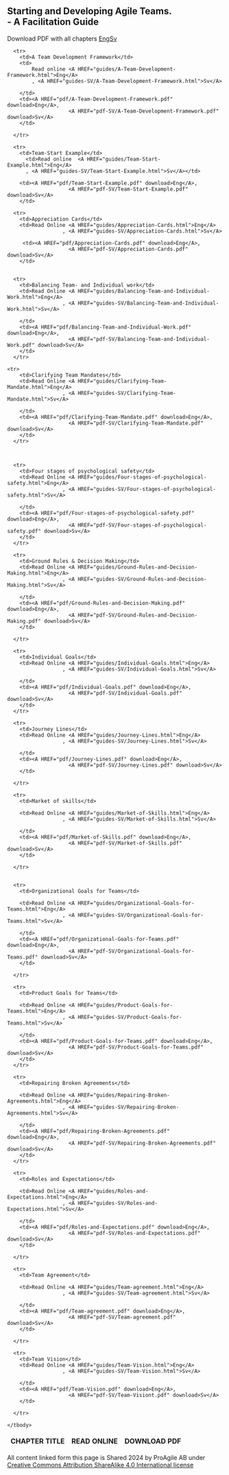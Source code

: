 <link rel="stylesheet" type="text/css" href="style.css">



<div class="aa_htmlTable">
	<h2 class="aa_h2">Starting and Developing Agile Teams. <br>- A Facilitation Guide</h2>
  <table>
    <thead>
      <tr>
        Download PDF with all chapters
        <A HREF="pdf/Starting-and-Developing-Agile-Teams.pdf">Eng</A>	 
        <A HREF="pdf-Sv/Starting-and-Developing-Agile-Teams.pdf">Sv</A>	
      </tr>
      <tr>
        <th>CHAPTER TITLE</th>
        <th>READ ONLINE</th>
        <th>DOWNLOAD PDF</th>
      </tr>
    </thead>
    <tbody>
	
      <tr>	  
        <td>A Team Development Framework</td>
        <td>
            Read online <A HREF="guides/A-Team-Development-Framework.html">Eng</A>
            , <A HREF="guides-SV/A-Team-Development-Framework.html">Sv</A>

        </td>
        <td><A HREF="pdf/A-Team-Development-Framework.pdf" download>Eng</A>,
                        <A HREF="pdf-SV/A-Team-Development-Framework.pdf" download>Sv</A>
        </td>

      </tr>

      <tr>
        <td>Team-Start Example</td>
    	  <td>Read online  <A HREF="guides/Team-Start-Example.html">Eng</A>
	      , <A HREF="guides-SV/Team-Start-Example.html">Sv</A></td>
      
        <td><A HREF="pdf/Team-Start-Example.pdf" download>Eng</A>,
                        <A HREF="pdf-SV/Team-Start-Example.pdf" download>Sv</A>
        </td>
      
      <tr>
        <td>Appreciation Cards</td>
	    <td>Read Online <A HREF="guides/Appreciation-Cards.html">Eng</A>
                      , <A HREF="guides-SV/Appreciation-Cards.html">Sv</A>

         <td><A HREF="pdf/Appreciation-Cards.pdf" download>Eng</A>,
                        <A HREF="pdf-SV/Appreciation-Cards.pdf" download>Sv</A>
        </td>
      

      <tr>
        <td>Balancing Team- and Individual work</td>
	    <td>Read Online <A HREF="guides/Balancing-Team-and-Individual-Work.html">Eng</A>
                      , <A HREF="guides-SV/Balancing-Team-and-Individual-Work.html">Sv</A>

        </td>
        <td><A HREF="pdf/Balancing-Team-and-Individual-Work.pdf" download>Eng</A>,
                        <A HREF="pdf-SV/Balancing-Team-and-Individual-Work.pdf" download>Sv</A>
        </td>
      </tr>

    <tr>
        <td>Clarifying Team Mandates</td>
	    <td>Read Online <A HREF="guides/Clarifying-Team-Mandate.html">Eng</A>
                      , <A HREF="guides-SV/Clarifying-Team-Mandate.html">Sv</A>

        </td>
        <td><A HREF="pdf/Clarifying-Team-Mandate.pdf" download>Eng</A>,
                        <A HREF="pdf-SV/Clarifying-Team-Mandate.pdf" download>Sv</A>
        </td>
      </tr>



      <tr>	  
        <td>Four stages of psychological safety</td>
        <td>Read Online <A HREF="guides/Four-stages-of-psychological-safety.html">Eng</A>
                      , <A HREF="guides-SV/Four-stages-of-psychological-safety.html">Sv</A>

        </td>
        <td><A HREF="pdf/Four-stages-of-psychological-safety.pdf" download>Eng</A>,
                        <A HREF="pdf-SV/Four-stages-of-psychological-safety.pdf" download>Sv</A>
        </td>
      </tr>

      <tr>	  
        <td>Ground Rules & Decision Making</td>
        <td>Read Online <A HREF="guides/Ground-Rules-and-Decision-Making.html">Eng</A>
                      , <A HREF="guides-SV/Ground-Rules-and-Decision-Making.html">Sv</A>

        </td>
        <td><A HREF="pdf/Ground-Rules-and-Decision-Making.pdf" download>Eng</A>,
                        <A HREF="pdf-SV/Ground-Rules-and-Decision-Making.pdf" download>Sv</A>
        </td>    	

      </tr>

      <tr>
        <td>Individual Goals</td>
        <td>Read Online <A HREF="guides/Individual-Goals.html">Eng</A>
                      , <A HREF="guides-SV/Individual-Goals.html">Sv</A>

        </td>
        <td><A HREF="pdf/Individual-Goals.pdf" download>Eng</A>,
                        <A HREF="pdf-SV/Individual-Goals.pdf" download>Sv</A>
        </td>    	
      </tr>

      <tr>
        <td>Journey Lines</td>
        <td>Read Online <A HREF="guides/Journey-Lines.html">Eng</A>
                      , <A HREF="guides-SV/Journey-Lines.html">Sv</A>

        </td>
        <td><A HREF="pdf/Journey-Lines.pdf" download>Eng</A>,
                        <A HREF="pdf-SV/Journey-Lines.pdf" download>Sv</A>
        </td>    	

      </tr>

      <tr>
        <td>Market of skills</td>

        <td>Read Online <A HREF="guides/Market-of-Skills.html">Eng</A>
                      , <A HREF="guides-SV/Market-of-Skills.html">Sv</A>

        </td>
        <td><A HREF="pdf/Market-of-Skills.pdf" download>Eng</A>,
                        <A HREF="pdf-SV/Market-of-Skills.pdf" download>Sv</A>
        </td>    	

      </tr>


      <tr>
        <td>Organizational Goals for Teams</td>

        <td>Read Online <A HREF="guides/Organizational-Goals-for-Teams.html">Eng</A>
                      , <A HREF="guides-SV/Organizational-Goals-for-Teams.html">Sv</A>

        </td>
        <td><A HREF="pdf/Organizational-Goals-for-Teams.pdf" download>Eng</A>,
                        <A HREF="pdf-SV/Organizational-Goals-for-Teams.pdf" download>Sv</A>
        </td>    	

      </tr>

      <tr>
        <td>Product Goals for Teams</td>

        <td>Read Online <A HREF="guides/Product-Goals-for-Teams.html">Eng</A>
                      , <A HREF="guides-SV/Product-Goals-for-Teams.html">Sv</A>

        </td>
        <td><A HREF="pdf/Product-Goals-for-Teams.pdf" download>Eng</A>,
                        <A HREF="pdf-SV/Product-Goals-for-Teams.pdf" download>Sv</A>
        </td>    	
      </tr>

      <tr>
        <td>Repairing Broken Agreements</td>

        <td>Read Online <A HREF="guides/Repairing-Broken-Agreements.html">Eng</A>
                      , <A HREF="guides-SV/Repairing-Broken-Agreements.html">Sv</A>

        </td>
        <td><A HREF="pdf/Repairing-Broken-Agreements.pdf" download>Eng</A>,
                        <A HREF="pdf-SV/Repairing-Broken-Agreements.pdf" download>Sv</A>
        </td>
      </tr>

      <tr>
        <td>Roles and Expectations</td>

        <td>Read Online <A HREF="guides/Roles-and-Expectations.html">Eng</A>
                      , <A HREF="guides-SV/Roles-and-Expectations.html">Sv</A>

        </td>
        <td><A HREF="pdf/Roles-and-Expectations.pdf" download>Eng</A>,
                        <A HREF="pdf-SV/Roles-and-Expectations.pdf" download>Sv</A>
        </td>

      </tr>

      <tr>
        <td>Team Agreement</td>

        <td>Read Online <A HREF="guides/Team-agreement.html">Eng</A>
                      , <A HREF="guides-SV/Team-agreement.html">Sv</A>

        </td>
        <td><A HREF="pdf/Team-agreement.pdf" download>Eng</A>,
                        <A HREF="pdf-SV/Team-agreement.pdf" download>Sv</A>
        </td>

      </tr>

      <tr>
        <td>Team Vision</td>
        <td>Read Online <A HREF="guides/Team-Vision.html">Eng</A>
                      , <A HREF="guides-SV/Team-Vision.html">Sv</A>

        </td>
        <td><A HREF="pdf/Team-Vision.pdf" download>Eng</A>,
                        <A HREF="pdf-SV/Team-Visiont.pdf" download>Sv</A>
        </td>

      </tr>

    </tbody>
  </table>
	
All content linked form this page is Shared 2024 by ProAgile AB under <A HREF="https://creativecommons.org/licenses/by-sa/4.0/"> Creative Commons Attribution ShareAlike 4.0 International license</A>

</div>

